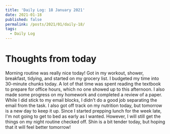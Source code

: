 ```yaml
---
title: 'Daily Log: 18 January 2021'
date: 2021-01-18
published: false
permalink: /posts/2021/01/daily-18/
tags:
  - Daily Log
---
```


# Thoughts from today
Morning routine was really nice today! Got in my workout, shower, breakfast, tidying, and started on my grocery list. I budgeted my time into 30-minute chunks today. A lot of that time was spent reading the textbook to prepare for office hours, which no one showed up to this afternoon. I also made some progress on my homework and completed a review of a paper. While I did stick to my email blocks, I didn't do a good job separating the email from the task. I also got off track on my nutrition today, but tomorrow is a new day to keep it up. Since I started prepping lunch for the week late, I'm not going to get to bed as early as I wanted. However, I will still get the things on my night routine checked off. Shin is a bit tender today, but hoping that it will feel better tomorrow!